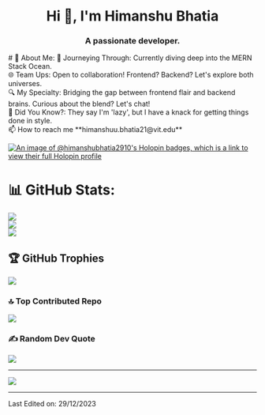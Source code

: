 <h1 align="center">Hi 👋, I'm Himanshu Bhatia</h1>
<h3 align="center">A passionate developer.</h3>
# 💫 About Me:
🚀 Journeying Through: Currently diving deep into the MERN Stack Ocean.
<br>🌐 Team Ups: Open to collaboration! Frontend? Backend? Let's explore both universes.
<br>🔍 My Specialty: Bridging the gap between frontend flair and backend brains. Curious about the blend? Let's chat!
<br>🌟 Did You Know?: They say I'm 'lazy', but I have a knack for getting things done in style.
<br> 📫 How to reach me **himanshuu.bhatia21@vit.edu**

[![An image of @himanshubhatia2910's Holopin badges, which is a link to view their full Holopin profile](https://holopin.me/himanshubhatia2910)](https://holopin.io/@himanshubhatia2910)

# 📊 GitHub Stats:
![](https://github-readme-stats.vercel.app/api?username=himanshubhatia2910&theme=dark&hide_border=false&include_all_commits=false&count_private=false)<br/>
![](https://github-readme-streak-stats.herokuapp.com/?user=himanshubhatia2910&theme=dark&hide_border=false)<br/>
![](https://github-readme-stats.vercel.app/api/top-langs/?username=himanshubhatia2910&theme=dark&hide_border=false&include_all_commits=false&count_private=false&layout=compact)

## 🏆 GitHub Trophies
![](https://github-profile-trophy.vercel.app/?username=himanshubhatia2910&theme=onedark&no-frame=true&no-bg=false&margin-w=4)

### 🔝 Top Contributed Repo
![](https://github-contributor-stats.vercel.app/api?username=himanshubhatia2910&limit=5&theme=tokyonight&combine_all_yearly_contributions=true)

### ✍️ Random Dev Quote
![](https://quotes-github-readme.vercel.app/api?type=horizontal&theme=radical)

---
[![](https://visitcount.itsvg.in/api?id=himanshubhatia2910&icon=2&color=4)](https://visitcount.itsvg.in)

------

Last Edited on: 29/12/2023
